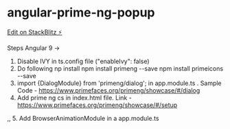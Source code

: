 # angular-prime-ng-popup

[Edit on StackBlitz ⚡️](https://stackblitz.com/edit/angular-prime-ng-popup)


Steps Angular 9 -> 

1. Disable IVY in ts.config file ("enableIvy": false)
2. Do following np install
npm install primeng --save
npm install primeicons --save
3. import {DialogModule} from 'primeng/dialog'; in  app.module.ts  .  Sample Code - https://www.primefaces.org/primeng/showcase/#/dialog
4. Add prime ng cs in index.html file. Link - https://www.primefaces.org/primeng/showcase/#/setup
<link rel="stylesheet" type="text/css" href="/node_modules/primeicons/primeicons.css" /> ,<link rel="stylesheet" type="text/css" href="/node_modules/primeng/resources/themes/nova-light/theme.css" />,<link rel="stylesheet" type="text/css" href="/node_modules/primeng/resources/primeng.min.css" />
5. Add BrowserAnimationModule in a app.module.ts 
